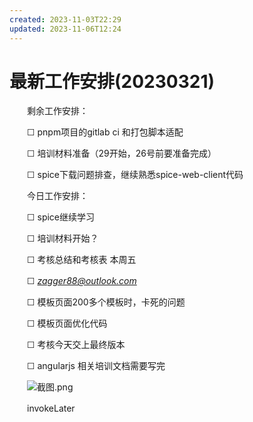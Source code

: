 ```yaml
---
created: 2023-11-03T22:29
updated: 2023-11-06T12:24
---
```

# 最新工作安排(20230321)

　　剩余工作安排：

　　☐ pnpm项目的gitlab ci 和打包脚本适配

　　☐ 培训材料准备（29开始，26号前要准备完成）

　　☐ spice下载问题排查，继续熟悉spice-web-client代码

　　今日工作安排：

　　☐ spice继续学习

　　☐ 培训材料开始？

　　☐ 考核总结和考核表 本周五

　　☐ [*zagger88@outlook.com*](http://zagger88@outlook.com)

　　☐ 模板页面200多个模板时，卡死的问题

　　☐ 模板页面优化代码

　　☐ 考核今天交上最终版本

　　☐ angularjs 相关培训文档需要写完

　　![截图.png](image1-20230705215226-5u4yob5.png)

　　invokeLater
